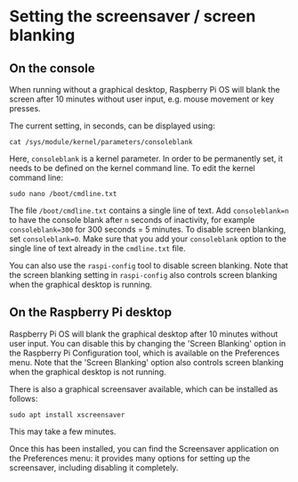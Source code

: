 # Setting the screensaver / screen blanking

## On the console

When running without a graphical desktop, Raspberry Pi OS will blank the screen after 10 minutes without user input, e.g. mouse movement or key presses.

The current setting, in seconds, can be displayed using:
```
cat /sys/module/kernel/parameters/consoleblank
```

Here, `consoleblank` is a kernel parameter. In order to be permanently set, it needs to be defined on the kernel command line. To edit the kernel command line:

```
sudo nano /boot/cmdline.txt
```

The file `/boot/cmdline.txt` contains a single line of text. Add `consoleblank=n` to have the console blank after `n` seconds of inactivity, for example `consoleblank=300` for 300 seconds = 5 minutes. To disable screen blanking, set `consoleblank=0`. Make sure that you add your `consoleblank` option to the single line of text already in the `cmdline.txt` file.

You can also use the `raspi-config` tool to disable screen blanking. Note that the screen blanking setting in `raspi-config` also controls screen blanking when the graphical desktop is running.

## On the Raspberry Pi desktop

Raspberry Pi OS will blank the graphical desktop after 10 minutes without user input. You can disable this by changing the 'Screen Blanking' option in the Raspberry Pi Configuration tool, which is available on the Preferences menu. Note that the 'Screen Blanking' option also controls screen blanking when the graphical desktop is not running.

There is also a graphical screensaver available, which can be installed as follows:

```
sudo apt install xscreensaver
```

This may take a few minutes.

Once this has been installed, you can find the Screensaver application on the Preferences menu: it provides many options for setting up the screensaver, including disabling it completely.
